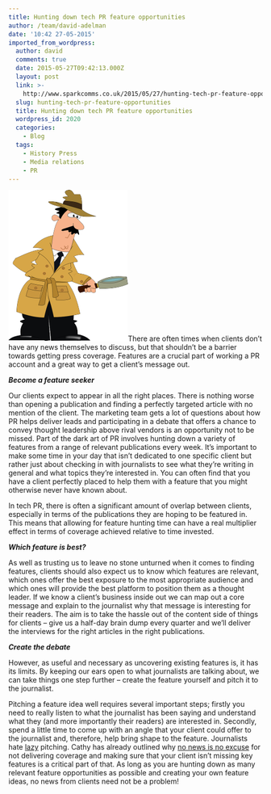 ```yaml
---
title: Hunting down tech PR feature opportunities
author: /team/david-adelman
date: '10:42 27-05-2015'
imported_from_wordpress:
  author: david
  comments: true
  date: 2015-05-27T09:42:13.000Z
  layout: post
  link: >-
    http://www.sparkcomms.co.uk/2015/05/27/hunting-tech-pr-feature-opportunities/
  slug: hunting-tech-pr-feature-opportunities
  title: Hunting down tech PR feature opportunities
  wordpress_id: 2020
  categories:
    - Blog
  tags:
    - History Press
    - Media relations
    - PR
---
```


![inspector-160143_640](inspector-160143_640-237x300.png)There are often times when clients don’t have any news themselves to discuss, but that shouldn’t be a barrier towards getting press coverage. Features are a crucial part of working a PR account and a great way to get a client’s message out.

**_Become a feature seeker_**

Our clients expect to appear in all the right places. There is nothing worse than opening a publication and finding a perfectly targeted article with no mention of the client. The marketing team gets a lot of questions about how PR helps deliver leads and participating in a debate that offers a chance to convey thought leadership above rival vendors is an opportunity not to be missed. Part of the dark art of PR involves hunting down a variety of features from a range of relevant publications every week. It’s important to make some time in your day that isn’t dedicated to one specific client but rather just about checking in with journalists to see what they’re writing in general and what topics they’re interested in. You can often find that you have a client perfectly placed to help them with a feature that you might otherwise never have known about.

In tech PR, there is often a significant amount of overlap between clients, especially in terms of the publications they are hoping to be featured in. This means that allowing for feature hunting time can have a real multiplier effect in terms of coverage achieved relative to time invested.

**_Which feature is best?_**

As well as trusting us to leave no stone unturned when it comes to finding features, clients should also expect us to know which features are relevant, which ones offer the best exposure to the most appropriate audience and which ones will provide the best platform to position them as a thought leader. If we know a client’s business inside out we can map out a core message and explain to the journalist why that message is interesting for their readers. The aim is to take the hassle out of the content side of things for clients – give us a half-day brain dump every quarter and we’ll deliver the interviews for the right articles in the right publications. 

**_Create the debate_**

However, as useful and necessary as uncovering existing features is, it has its limits. By keeping our ears open to what journalists are talking about, we can take things one step further – create the feature yourself and pitch it to the journalist.

Pitching a feature idea well requires several important steps; firstly you need to really listen to what the journalist has been saying and understand what they (and more importantly their readers) are interested in. Secondly, spend a little time to come up with an angle that your client could offer to the journalist and, therefore, help bring shape to the feature. Journalists hate [lazy](http://whitelabelglobal.com/blog/item/you-know-what-i-dont-want-to-be-your-clients-kibble) pitching. Cathy has already outlined why [no news is no excuse](http://www.sparkcomms.co.uk/2014/12/18/news-excuse-coverage-get-facts-stat/) for not delivering coverage and making sure that your client isn’t missing key features is a critical part of that. As long as you are hunting down as many relevant feature opportunities as possible and creating your own feature ideas, no news from clients need not be a problem!
